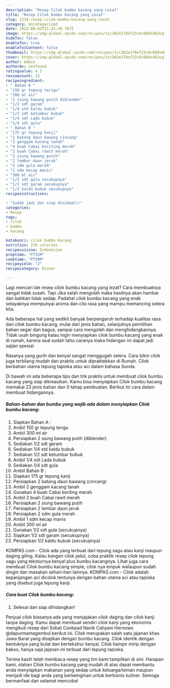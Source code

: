 ```yaml
---
description: "Resep Cilok bumbu kacang yang Lezat"
title: "Resep Cilok bumbu kacang yang Lezat"
slug: 1234-resep-cilok-bumbu-kacang-yang-lezat
category: Uncategorized
date: 2022-08-03T21:41:49.767Z
image: https://img-global.cpcdn.com/recipes/1cc302e178ef23c0/680x482cq70/cilok-bumbu-kacang-foto-resep-utama.jpg
hideToc: false
enableToc: true
enableTocContent: false
thumbnail: https://img-global.cpcdn.com/recipes/1cc302e178ef23c0/680x482cq70/cilok-bumbu-kacang-foto-resep-utama.jpg
cover: https://img-global.cpcdn.com/recipes/1cc302e178ef23c0/680x482cq70/cilok-bumbu-kacang-foto-resep-utama.jpg
author: Admin
authorAv: notfound
ratingvalue: 4.5
reviewcount: 23
recipeingredient:
- " Bahan A "
- "150 gr tepung terigu"
- "300 ml air"
- "2 siung bawang putih diblender"
- "1/2 sdt garam"
- "1/4 std kaldu bubuk"
- "1/2 sdt ketumbar bubuk"
- "1/4 sdt Lada bubuk"
- "1/4 sdt gula"
- " Bahan B "
- "175 gr tepung kanji"
- "2 batang daun bawang cincang"
- "2 genggam kacang tanah"
- "4 buah Cabai keriting merah"
- "2 buah Cabai rawit merah"
- "2 siung bawang putih"
- "2 lembar daun jeruk"
- "2 sdm gula merah"
- "1 sdm kecap manis"
- "300 ml air"
- "1/2 sdt gula secukupnya"
- "1/2 sdt garam secukupnya"
- "1/2 kaldu bubuk secukupnya"
recipeinstructions:

- "Sudah jadi dan siap dinikmati!"
categories:
- Resep
tags:
- cilok
- bumbu
- kacang

katakunci: cilok bumbu kacang 
nutrition: 278 calories
recipecuisine: Indonesian
preptime: "PT31M"
cooktime: "PT39M"
recipeyield: "2"
recipecategory: Dinner

---
```



Lagi mencari ide resep cilok bumbu kacang yang lezat? Cara membuatnya sangat tidak susah. Tapi Jika salah mengolah maka hasilnya akan hambar dan bahkan tidak sedap. Padahal cilok bumbu kacang yang enak selayaknya mempunyai aroma dan cita rasa yang mampu memancing selera kita.


Ada beberapa hal yang sedikit banyak berpengaruh terhadap kualitas rasa dari cilok bumbu kacang, mulai dari jenis bahan, selanjutnya pemilihan bahan segar dan bagus, sampai cara mengolah dan menghidangkannya. Tidak usah bingung kalau ingin menyiapkan cilok bumbu kacang yang enak di rumah, karena asal sudah tahu caranya maka hidangan ini dapat jadi sajian spesial.

Rasanya yang gurih dan kenyal sangat menggugah selera. Cara bikin cilok juga terbilang mudah dan praktis untuk dipraktekkan di Rumah. Cilok berbahan utama tepung tapioka atau aci dalam bahasa Sunda.


Di bawah ini ada beberapa tips dan trik praktis untuk membuat cilok bumbu kacang yang siap dikreasikan. Kamu bisa menyiapkan Cilok bumbu kacang memakai 23 jenis bahan dan 0 tahap pembuatan. Berikut ini cara dalam membuat hidangannya.

<!--inarticleads1-->

##### Bahan-bahan dan bumbu yang wajib ada dalam menyiapkan Cilok bumbu kacang:

1. Siapkan  Bahan A :
1. Ambil 150 gr tepung terigu
1. Ambil 300 ml air
1. Persiapkan 2 siung bawang putih (diblender)
1. Sediakan 1/2 sdt garam
1. Sediakan 1/4 std kaldu bubuk
1. Sediakan 1/2 sdt ketumbar bubuk
1. Ambil 1/4 sdt Lada bubuk
1. Sediakan 1/4 sdt gula
1. Ambil  Bahan B :
1. Siapkan 175 gr tepung kanji
1. Persiapkan 2 batang daun bawang (cincang)
1. Ambil 2 genggam kacang tanah
1. Gunakan 4 buah Cabai keriting merah
1. Ambil 2 buah Cabai rawit merah
1. Persiapkan 2 siung bawang putih
1. Persiapkan 2 lembar daun jeruk
1. Persiapkan 2 sdm gula merah
1. Ambil 1 sdm kecap manis
1. Ambil 300 ml air
1. Gunakan 1/2 sdt gula (secukupnya)
1. Siapkan 1/2 sdt garam (secukupnya)
1. Persiapkan 1/2 kaldu bubuk (secukupnya)


KOMPAS.com - Cilok ada yang terbuat dari tepung sagu atau kanji maupun daging giling. Kalau kangen cilok jadul, coba praktik resep cilok tepung sagu yang teksturnya kenyal plus bumbu kacangnya. Lihat juga cara membuat Cilok bumbu kacang simple, cilok nya empuk walaupun sudah dingin dan masakan sehari-hari lainnya. KOMPAS.com - Cilok adalah kepanjangan aci dicolok tentunya dengan bahan utama aci atau tapioka yang disebut juga tepung kanji. 

<!--inarticleads2-->

##### Cara buat Cilok bumbu kacang:


1. Selesai dan siap dihidangkan!

Penjual cilok biasanya ada yang menjajakan cilok daging dan cilok kanji tanpa daging. Kamu dapat membuat sendiri cilok kanji yang ekonomis mengikuti resep dari Sobat Cookpad Nanik Cahyani Hernowo @dapurmamagembul berikut ini. Cilok merupakan salah satu jajanan khas Jawa Barat yang disajikan dengan bumbu kacang. Cilok identik dengan bentuknya yang bulat dan bertekstrur kenyal. Cilok hampir mirip dengan bakso, hanya saja jajanan ini terbuat dari tepung tapioka. 

Terima kasih telah membaca resep yang tim kami tampilkan di sini. Harapan kami, olahan Cilok bumbu kacang yang mudah di atas dapat membantu anda menyiapkan makanan yang sedap untuk keluarga/teman maupun menjadi ide bagi anda yang berkeinginan untuk berbisnis kuliner. Semoga bermanfaat dan selamat mencoba!
